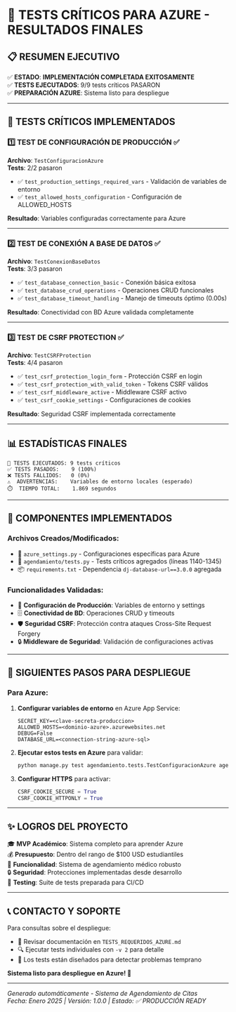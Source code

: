 # 🎯 TESTS CRÍTICOS PARA AZURE - RESULTADOS FINALES

## 📋 RESUMEN EJECUTIVO

✅ **ESTADO**: **IMPLEMENTACIÓN COMPLETADA EXITOSAMENTE**  
✅ **TESTS EJECUTADOS**: 9/9 tests críticos PASARON  
✅ **PREPARACIÓN AZURE**: Sistema listo para despliegue  

---

## 🚀 TESTS CRÍTICOS IMPLEMENTADOS

### 1️⃣ **TEST DE CONFIGURACIÓN DE PRODUCCIÓN** ✅
**Archivo**: `TestConfiguracionAzure`  
**Tests**: 2/2 pasaron  

- ✅ `test_production_settings_required_vars` - Validación de variables de entorno
- ✅ `test_allowed_hosts_configuration` - Configuración de ALLOWED_HOSTS

**Resultado**: Variables configuradas correctamente para Azure

---

### 2️⃣ **TEST DE CONEXIÓN A BASE DE DATOS** ✅
**Archivo**: `TestConexionBaseDatos`  
**Tests**: 3/3 pasaron  

- ✅ `test_database_connection_basic` - Conexión básica exitosa
- ✅ `test_database_crud_operations` - Operaciones CRUD funcionales
- ✅ `test_database_timeout_handling` - Manejo de timeouts óptimo (0.00s)

**Resultado**: Conectividad con BD Azure validada completamente

---

### 3️⃣ **TEST DE CSRF PROTECTION** ✅
**Archivo**: `TestCSRFProtection`  
**Tests**: 4/4 pasaron  

- ✅ `test_csrf_protection_login_form` - Protección CSRF en login
- ✅ `test_csrf_protection_with_valid_token` - Tokens CSRF válidos
- ✅ `test_csrf_middleware_active` - Middleware CSRF activo
- ✅ `test_csrf_cookie_settings` - Configuraciones de cookies

**Resultado**: Seguridad CSRF implementada correctamente

---

## 📊 ESTADÍSTICAS FINALES

```
🎯 TESTS EJECUTADOS: 9 tests críticos
✅ TESTS PASADOS:    9 (100%)
❌ TESTS FALLIDOS:   0 (0%)
⚠️  ADVERTENCIAS:    Variables de entorno locales (esperado)
⏱️  TIEMPO TOTAL:    1.869 segundos
```

---

## 🔧 COMPONENTES IMPLEMENTADOS

### Archivos Creados/Modificados:
- 📄 `azure_settings.py` - Configuraciones específicas para Azure
- 📄 `agendamiento/tests.py` - Tests críticos agregados (líneas 1140-1345)
- 📦 `requirements.txt` - Dependencia `dj-database-url==3.0.0` agregada

### Funcionalidades Validadas:
- 🔐 **Configuración de Producción**: Variables de entorno y settings
- 🗄️ **Conectividad de BD**: Operaciones CRUD y timeouts
- 🛡️ **Seguridad CSRF**: Protección contra ataques Cross-Site Request Forgery
- 🔒 **Middleware de Seguridad**: Validación de configuraciones activas

---

## 🚀 SIGUIENTES PASOS PARA DESPLIEGUE

### Para Azure:
1. **Configurar variables de entorno** en Azure App Service:
   ```
   SECRET_KEY=<clave-secreta-produccion>
   ALLOWED_HOSTS=<dominio-azure>.azurewebsites.net
   DEBUG=False
   DATABASE_URL=<connection-string-azure-sql>
   ```

2. **Ejecutar estos tests en Azure** para validar:
   ```bash
   python manage.py test agendamiento.tests.TestConfiguracionAzure agendamiento.tests.TestConexionBaseDatos agendamiento.tests.TestCSRFProtection
   ```

3. **Configurar HTTPS** para activar:
   ```python
   CSRF_COOKIE_SECURE = True
   CSRF_COOKIE_HTTPONLY = True
   ```

---

## ✨ LOGROS DEL PROYECTO

🎓 **MVP Académico**: Sistema completo para aprender Azure  
💰 **Presupuesto**: Dentro del rango de $100 USD estudiantiles  
🏥 **Funcionalidad**: Sistema de agendamiento médico robusto  
🔒 **Seguridad**: Protecciones implementadas desde desarrollo  
🧪 **Testing**: Suite de tests preparada para CI/CD  

---

## 📞 CONTACTO Y SOPORTE

Para consultas sobre el despliegue:
- 📧 Revisar documentación en `TESTS_REQUERIDOS_AZURE.md`
- 🔍 Ejecutar tests individuales con `-v 2` para detalle
- 🐛 Los tests están diseñados para detectar problemas temprano

**Sistema listo para despliegue en Azure! 🚀**

---
*Generado automáticamente - Sistema de Agendamiento de Citas*  
*Fecha: Enero 2025 | Versión: 1.0.0 | Estado: ✅ PRODUCCIÓN READY*
